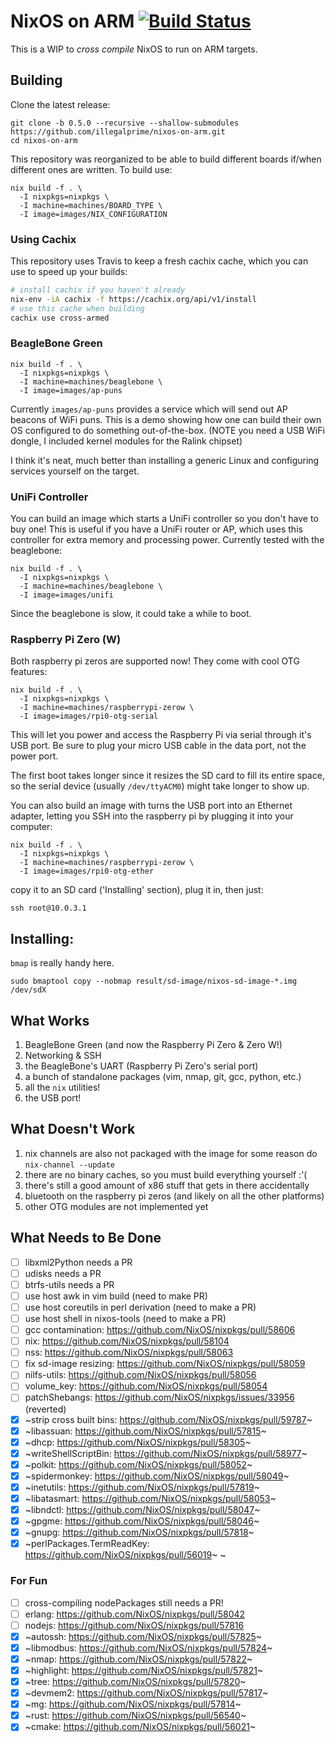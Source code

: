 # NixOS on ARM [![Build Status](https://travis-ci.org/illegalprime/nixos-on-arm.svg?branch=master)](https://travis-ci.org/illegalprime/nixos-on-arm)

This is a WIP to _cross compile_ NixOS to run on ARM targets.

## Building

Clone the latest release:

```
git clone -b 0.5.0 --recursive --shallow-submodules https://github.com/illegalprime/nixos-on-arm.git
cd nixos-on-arm
```

This repository was reorganized to be able to build different boards if/when different ones are written. To build use:

```
nix build -f . \
  -I nixpkgs=nixpkgs \
  -I machine=machines/BOARD_TYPE \
  -I image=images/NIX_CONFIGURATION
```

### Using Cachix

This repository uses Travis to keep a fresh cachix cache, which you can use to speed up your builds:

```bash
# install cachix if you haven't already
nix-env -iA cachix -f https://cachix.org/api/v1/install
# use this cache when building
cachix use cross-armed
```

### BeagleBone Green

```
nix build -f . \
  -I nixpkgs=nixpkgs \
  -I machine=machines/beaglebone \
  -I image=images/ap-puns
```

Currently `images/ap-puns` provides a service which will send out AP beacons of WiFi puns. This is a demo showing how one can build their own OS configured to do something out-of-the-box.
(NOTE you need a USB WiFi dongle, I included kernel modules for the Ralink chipset)

I think it's neat, much better than installing a generic Linux and configuring services yourself on the target.

### UniFi Controller

You can build an image which starts a UniFi controller so you don't have to buy one!
This is useful if you have a UniFi router or AP, which uses this controller for extra memory and processing power.
Currently tested with the beaglebone:

```
nix build -f . \
  -I nixpkgs=nixpkgs \
  -I machine=machines/beaglebone \
  -I image=images/unifi
```

Since the beaglebone is slow, it could take a while to boot.

### Raspberry Pi Zero (W)

Both raspberry pi zeros are supported now! They come with cool OTG features:

```
nix build -f . \
  -I nixpkgs=nixpkgs \
  -I machine=machines/raspberrypi-zerow \
  -I image=images/rpi0-otg-serial
```

This will let you power and access the Raspberry Pi via serial through it's USB port.
Be sure to plug your micro USB cable in the data port, not the power port.

The first boot takes longer since it resizes the SD card to fill its entire space, so the serial device (usually `/dev/ttyACM0`) might take longer to show up.

You can also build an image with turns the USB port into an Ethernet adapter, letting you SSH into the raspberry pi by plugging it into your computer:

```
nix build -f . \
  -I nixpkgs=nixpkgs \
  -I machine=machines/raspberrypi-zerow \
  -I image=images/rpi0-otg-ether
```

copy it to an SD card ('Installing' section), plug it in, then just:

```
ssh root@10.0.3.1
```

## Installing:

`bmap` is really handy here.

```
sudo bmaptool copy --nobmap result/sd-image/nixos-sd-image-*.img /dev/sdX
```

## What Works

1. BeagleBone Green (and now the Raspberry Pi Zero & Zero W!)
2. Networking & SSH
3. the BeagleBone's UART (Raspberry Pi Zero's serial port)
4. a bunch of standalone packages (vim, nmap, git, gcc, python, etc.)
5. all the `nix` utilities!
6. the USB port!

## What Doesn't Work

1. nix channels are also not packaged with the image for some reason do `nix-channel --update`
2. there are no binary caches, so you must build everything yourself :'(
3. there's still a good amount of x86 stuff that gets in there accidentally
4. bluetooth on the raspberry pi zeros (and likely on all the other platforms)
5. other OTG modules are not implemented yet

## What Needs to Be Done

- [ ] libxml2Python needs a PR
- [ ] udisks needs a PR
- [ ] btrfs-utils needs a PR
- [ ] use host awk in vim build (need to make PR)
- [ ] use host coreutils in perl derivation (need to make a PR)
- [ ] use host shell in nixos-tools (need to make a PR)
- [ ] gcc contamination: https://github.com/NixOS/nixpkgs/pull/58606
- [ ] nix: https://github.com/NixOS/nixpkgs/pull/58104
- [ ] nss: https://github.com/NixOS/nixpkgs/pull/58063
- [ ] fix sd-image resizing: https://github.com/NixOS/nixpkgs/pull/58059
- [ ] nilfs-utils: https://github.com/NixOS/nixpkgs/pull/58056
- [ ] volume_key: https://github.com/NixOS/nixpkgs/pull/58054
- [ ] patchShebangs: https://github.com/NixOS/nixpkgs/issues/33956 (reverted)
- [x] ~strip cross built bins: https://github.com/NixOS/nixpkgs/pull/59787~
- [x] ~libassuan: https://github.com/NixOS/nixpkgs/pull/57815~
- [x] ~dhcp: https://github.com/NixOS/nixpkgs/pull/58305~
- [x] ~writeShellScriptBin: https://github.com/NixOS/nixpkgs/pull/58977~
- [x] ~polkit: https://github.com/NixOS/nixpkgs/pull/58052~
- [x] ~spidermonkey: https://github.com/NixOS/nixpkgs/pull/58049~
- [x] ~inetutils: https://github.com/NixOS/nixpkgs/pull/57819~
- [x] ~libatasmart: https://github.com/NixOS/nixpkgs/pull/58053~
- [x] ~libndctl: https://github.com/NixOS/nixpkgs/pull/58047~
- [x] ~gpgme: https://github.com/NixOS/nixpkgs/pull/58046~
- [x] ~gnupg: https://github.com/NixOS/nixpkgs/pull/57818~
- [x] ~perlPackages.TermReadKey: https://github.com/NixOS/nixpkgs/pull/56019~
~
### For Fun

- [ ] cross-compiling nodePackages still needs a PR!
- [ ] erlang: https://github.com/NixOS/nixpkgs/pull/58042
- [ ] nodejs: https://github.com/NixOS/nixpkgs/pull/57816
- [x] ~autossh: https://github.com/NixOS/nixpkgs/pull/57825~
- [x] ~libmodbus: https://github.com/NixOS/nixpkgs/pull/57824~
- [x] ~nmap: https://github.com/NixOS/nixpkgs/pull/57822~
- [x] ~highlight: https://github.com/NixOS/nixpkgs/pull/57821~
- [x] ~tree: https://github.com/NixOS/nixpkgs/pull/57820~
- [x] ~devmem2: https://github.com/NixOS/nixpkgs/pull/57817~
- [x] ~mg: https://github.com/NixOS/nixpkgs/pull/57814~
- [x] ~rust: https://github.com/NixOS/nixpkgs/pull/56540~
- [x] ~cmake: https://github.com/NixOS/nixpkgs/pull/56021~

